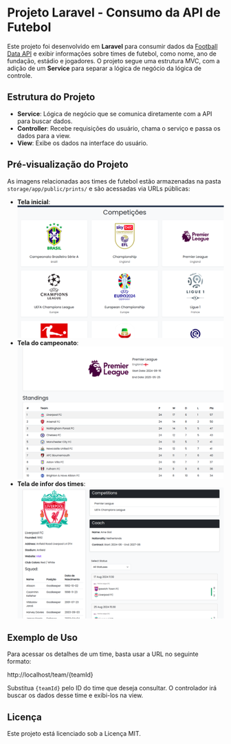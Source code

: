 # Projeto Laravel - Consumo da API de Futebol

Este projeto foi desenvolvido em **Laravel** para consumir dados da [Football Data API](https://www.football-data.org/) e exibir informações sobre times de futebol, como nome, ano de fundação, estádio e jogadores. O projeto segue uma estrutura MVC, com a adição de um **Service** para separar a lógica de negócio da lógica de controle.

## Estrutura do Projeto

- **Service**: Lógica de negócio que se comunica diretamente com a API para buscar dados.
- **Controller**: Recebe requisições do usuário, chama o serviço e passa os dados para a view.
- **View**: Exibe os dados na interface do usuário.

## Pré-visualização do Projeto

As imagens relacionadas aos times de futebol estão armazenadas na pasta `storage/app/public/prints/` e são acessadas via URLs públicas:

- **Tela inicial**: ![Imagem 1](https://github.com/Joaofelipe14/Futeboll-system/blob/main/public/images/prints/1.png)
- **Tela do campeonato**: ![Imagem 2](https://github.com/Joaofelipe14/Futeboll-system/blob/main/public/images/prints/2.png)
- **Tela de infor dos times**: ![Imagem 3](https://github.com/Joaofelipe14/Futeboll-system/blob/main/public/images/prints/3.png)

## Exemplo de Uso

Para acessar os detalhes de um time, basta usar a URL no seguinte formato:

http://localhost/team/{teamId}

Substitua `{teamId}` pelo ID do time que deseja consultar. O controlador irá buscar os dados desse time e exibi-los na view.

## Licença

Este projeto está licenciado sob a Licença MIT.

